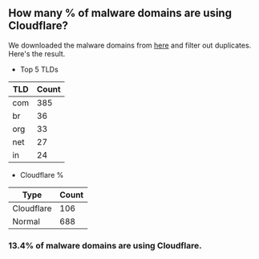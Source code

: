 ## How many % of malware domains are using Cloudflare?


We downloaded the malware domains from [here](https://urlhaus.abuse.ch) and filter out duplicates.
Here's the result.


[//]: # (start replacement)


- Top 5 TLDs

| TLD | Count |
| --- | --- |
| com | 385 |
| br | 36 |
| org | 33 |
| net | 27 |
| in | 24 |


- Cloudflare %

| Type | Count |
| --- | --- |
| Cloudflare | 106 |
| Normal | 688 |


### 13.4% of malware domains are using Cloudflare.